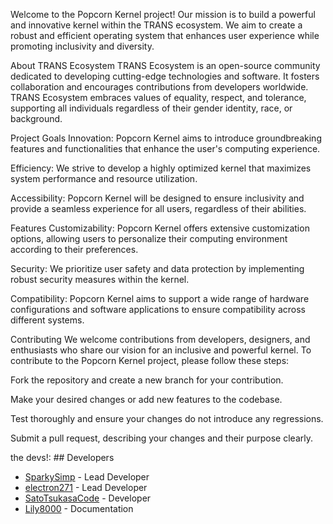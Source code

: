 Welcome to the Popcorn Kernel project! Our mission is to build a powerful and innovative kernel within the TRANS ecosystem. We aim to create a robust and efficient operating system that enhances user experience while promoting inclusivity and diversity.

About TRANS Ecosystem
TRANS Ecosystem is an open-source community dedicated to developing cutting-edge technologies and software. It fosters collaboration and encourages contributions from developers worldwide. TRANS Ecosystem embraces values of equality, respect, and tolerance, supporting all individuals regardless of their gender identity, race, or background.

Project Goals
Innovation: Popcorn Kernel aims to introduce groundbreaking features and functionalities that enhance the user's computing experience.

Efficiency: We strive to develop a highly optimized kernel that maximizes system performance and resource utilization.

Accessibility: Popcorn Kernel will be designed to ensure inclusivity and provide a seamless experience for all users, regardless of their abilities.

Features
Customizability: Popcorn Kernel offers extensive customization options, allowing users to personalize their computing environment according to their preferences.

Security: We prioritize user safety and data protection by implementing robust security measures within the kernel.

Compatibility: Popcorn Kernel aims to support a wide range of hardware configurations and software applications to ensure compatibility across different systems.

Contributing
We welcome contributions from developers, designers, and enthusiasts who share our vision for an inclusive and powerful kernel. To contribute to the Popcorn Kernel project, please follow these steps:

Fork the repository and create a new branch for your contribution.

Make your desired changes or add new features to the codebase.

Test thoroughly and ensure your changes do not introduce any regressions.

Submit a pull request, describing your changes and their purpose clearly.

 the devs!: ## Developers
- [SparkySimp](https://github.com/SparkySimp) - Lead Developer
- [electron271](https://github.com/electron271) - Lead Developer
- [SatoTsukasaCode](https://github.com/SatoTsukasaCode) - Developer
- [Lily8000](https://github.com/Lily8000) - Documentation